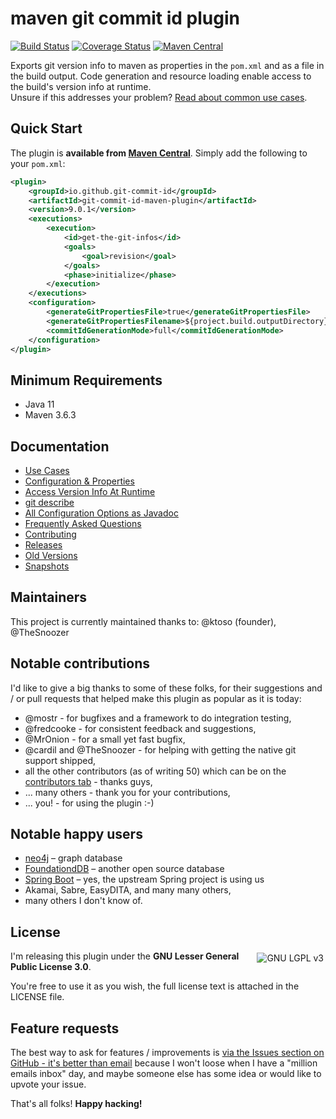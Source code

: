 # maven git commit id plugin

[![Build Status](https://github.com/git-commit-id/git-commit-id-maven-plugin/workflows/Java%20CI/badge.svg?branch=master)](https://github.com/git-commit-id/git-commit-id-maven-plugin/actions)
[![Coverage Status](https://coveralls.io/repos/github/git-commit-id/git-commit-id-maven-plugin/badge.svg?branch=master)](https://coveralls.io/github/git-commit-id/git-commit-id-maven-plugin?branch=master)
[![Maven Central](https://maven-badges.herokuapp.com/maven-central/io.github.git-commit-id/git-commit-id-maven-plugin/badge.svg)](https://central.sonatype.com/artifact/io.github.git-commit-id/git-commit-id-maven-plugin)

Exports git version info to maven as properties in the `pom.xml` and as a file in the build output. Code generation and resource loading enable access to the build's version info at runtime.  
Unsure if this addresses your problem? [Read about common use cases](docs/use-cases.md).

## Quick Start
The plugin is **available from [Maven Central](https://central.sonatype.com/artifact/io.github.git-commit-id/git-commit-id-maven-plugin)**. Simply add the following to your `pom.xml`:
```xml
<plugin>
    <groupId>io.github.git-commit-id</groupId>
    <artifactId>git-commit-id-maven-plugin</artifactId>
    <version>9.0.1</version>
    <executions>
        <execution>
            <id>get-the-git-infos</id>
            <goals>
                <goal>revision</goal>
            </goals>
            <phase>initialize</phase>
        </execution>
    </executions>
    <configuration>
        <generateGitPropertiesFile>true</generateGitPropertiesFile>
        <generateGitPropertiesFilename>${project.build.outputDirectory}/git.properties</generateGitPropertiesFilename>
        <commitIdGenerationMode>full</commitIdGenerationMode>
    </configuration>
</plugin>
```

## Minimum Requirements
* Java 11
* Maven 3.6.3

## Documentation
* [Use Cases](docs/use-cases.md)
* [Configuration & Properties](docs/configuration-and-properties.md)
* [Access Version Info At Runtime](docs/access-version-info-at-runtime.md)
* [git describe](docs/git-describe.md)
* [All Configuration Options as Javadoc](src/main/java/pl/project13/maven/git/GitCommitIdMojo.java)
* [Frequently Asked Questions](docs/faq.md)
* [Contributing](CONTRIBUTING.md)
* [Releases](https://github.com/git-commit-id/git-commit-id-maven-plugin/releases)
* [Old Versions](docs/old-versions.md)
* [Snapshots](docs/snapshots.md)

## Maintainers
This project is currently maintained thanks to: @ktoso (founder), @TheSnoozer

## Notable contributions
I'd like to give a big thanks to some of these folks, for their suggestions and / or pull requests that helped make this plugin as popular as it is today:

* @mostr - for bugfixes and a framework to do integration testing,
* @fredcooke - for consistent feedback and suggestions,
* @MrOnion - for a small yet fast bugfix,
* @cardil and @TheSnoozer - for helping with getting the native git support shipped,
* all the other contributors (as of writing 50) which can be on the [contributors tab](https://github.com/git-commit-id/git-commit-id-maven-plugin/graphs/contributors) - thanks guys,
* ... many others - thank you for your contributions,
* ... you! - for using the plugin :-)

## Notable happy users
* [neo4j](https://neo4j.com/) – graph database
* [FoundationdDB](https://www.foundationdb.org/) – another open source database
* [Spring Boot](https://docs.spring.io/spring-boot/docs/current/reference/htmlsingle/#using-boot-maven) – yes, the upstream Spring project is using us
* Akamai, Sabre, EasyDITA, and many many others,
* many others I don't know of.

## License
<img style="float:right; padding:3px; " src="https://github.com/git-commit-id/git-commit-id-maven-plugin/raw/master/lgplv3-147x51.png" alt="GNU LGPL v3"/>

I'm releasing this plugin under the **GNU Lesser General Public License 3.0**.

You're free to use it as you wish, the full license text is attached in the LICENSE file.

## Feature requests
The best way to ask for features / improvements is [via the Issues section on GitHub - it's better than email](https://github.com/git-commit-id/git-commit-id-maven-plugin/issues) because I won't loose when I have a "million emails inbox" day,
and maybe someone else has some idea or would like to upvote your issue.

That's all folks! **Happy hacking!**
